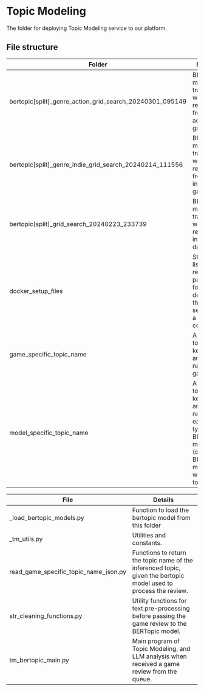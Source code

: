 # Topic Modeling

The folder for deploying Topic Modeling service to our platform.

## File structure

|Folder|Details|
|---|---|
|bertopic[split]_genre_action_grid_search_20240301_095149|BERTopic model trained with reviews from action games.|
|bertopic[split]_genre_indie_grid_search_20240214_111556|BERTopic model trained with reviews from indie games.|
|bertopic[split]_grid_search_20240223_233739|BERTopic model trained with all reviews in the dataset.|
|docker_setup_files|Stores a list of required packages for deploying the service in a Docker container|
|game_specific_topic_name|A list of top 10 keywords and topic name for games.|
|model_specific_topic_name|A list of top 10 keywords and topic name for each type of BERTopic model (only for BERTopic model with 30 topics).|

|File|Details|
|---|---|
|_load_bertopic_models.py|Function to load the bertopic model from this folder|
|_tm_utils.py|Utilities and constants.|
|read_game_specific_topic_name_json.py|Functions to return the topic name of the inferenced topic, given the bertopic model used to process the review.|
|str_cleaning_functions.py|Utility functions for text pre-processing before passing the game review to the BERTopic model.|
|tm_bertopic_main.py|Main program of Topic Modeling, and LLM analysis when received a game review from the queue.|
